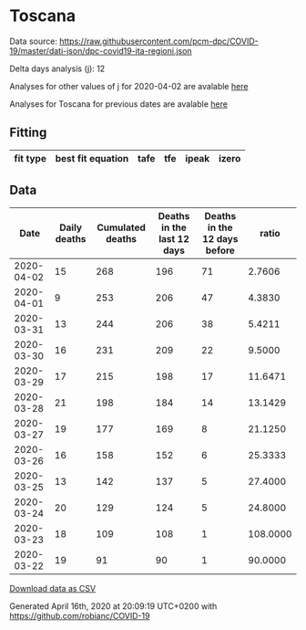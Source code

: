 # Toscana

Data source: https://raw.githubusercontent.com/pcm-dpc/COVID-19/master/dati-json/dpc-covid19-ita-regioni.json

Delta days analysis (j): 12

Analyses for other values of j for 2020-04-02 are avalable [here](../2020-04-02/README.md)

Analyses for Toscana for previous dates are avalable [here](../README.md)

## Fitting 
|fit type|best fit equation|tafe|tfe|ipeak|izero|
|-------|-----|--------|------|---|---|

## Data
|Date|Daily deaths|Cumulated deaths|Deaths in the last 12 days|Deaths in the 12 days before|ratio|
|----|----------|-----------|-------|--------------------|-----|
|2020-04-02|15|268|196|71|2.7606|
|2020-04-01|9|253|206|47|4.3830|
|2020-03-31|13|244|206|38|5.4211|
|2020-03-30|16|231|209|22|9.5000|
|2020-03-29|17|215|198|17|11.6471|
|2020-03-28|21|198|184|14|13.1429|
|2020-03-27|19|177|169|8|21.1250|
|2020-03-26|16|158|152|6|25.3333|
|2020-03-25|13|142|137|5|27.4000|
|2020-03-24|20|129|124|5|24.8000|
|2020-03-23|18|109|108|1|108.0000|
|2020-03-22|19|91|90|1|90.0000|

[Download data as CSV](COVID-19_toscana_j12_2020-04-02.csv)

Generated April 16th, 2020 at 20:09:19 UTC+0200 with https://github.com/robianc/COVID-19
